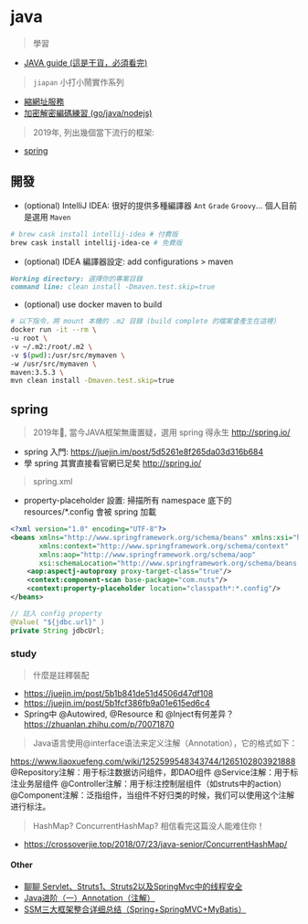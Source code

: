 # java

> 學習

- [JAVA guide (這是干貨，必須看完)](https://github.com/Snailclimb/JavaGuide)

> `jiapan` 小打小鬧實作系列

- [縮網址服務](https://github.com/justintien/url-shortener)
- [加密解密編碼練習 (go/java/nodejs)](https://github.com/justintien/encrypt-decrypt)

> 2019年, 列出幾個當下流行的框架:

- [spring](https://github.com/spring-projects/spring-framework)

## 開發

- (optional) IntelliJ IDEA: 很好的提供多種編譯器 `Ant` `Grade` `Groovy`... 個人目前是選用 `Maven`

```sh
# brew cask install intellij-idea # 付費版
brew cask install intellij-idea-ce # 免費版
```

- (optional) IDEA 編譯器設定: add configurations > maven

```md
Working directory: 選擇你的專案目錄
command line: clean install -Dmaven.test.skip=true
```

- (optional) use docker maven to build

```sh
# 以下指令，將 mount 本機的 .m2 目錄 (build complete 的檔案會產生在這裡)
docker run -it --rm \
-u root \
-v ~/.m2:/root/.m2 \
-v $(pwd):/usr/src/mymaven \
-w /usr/src/mymaven \
maven:3.5.3 \
mvn clean install -Dmaven.test.skip=true
```

## spring

> 2019年, 當今JAVA框架無庸置疑，選用 spring 得永生 http://spring.io/

- spring 入門: https://juejin.im/post/5d5261e8f265da03d316b684
- 學 spring 其實直接看官網已足矣 http://spring.io/

> spring.xml

- property-placeholder 設置: 掃描所有 namespace 底下的 resources/*.config 會被 spring 加載

```xml
<?xml version="1.0" encoding="UTF-8"?>
<beans xmlns="http://www.springframework.org/schema/beans" xmlns:xsi="http://www.w3.org/2001/XMLSchema-instance"
       xmlns:context="http://www.springframework.org/schema/context"
       xmlns:aop="http://www.springframework.org/schema/aop"
       xsi:schemaLocation="http://www.springframework.org/schema/beans http://www.springframework.org/schema/beans/spring-beans-4.0.xsd http://www.springframework.org/schema/context http://www.springframework.org/schema/context/spring-context-4.0.xsd http://www.springframework.org/schema/aop http://www.springframework.org/schema/aop/spring-aop-4.0.xsd">
    <aop:aspectj-autoproxy proxy-target-class="true"/>
    <context:component-scan base-package="com.nuts"/>
    <context:property-placeholder location="classpath*:*.config"/>
</beans>
```

```java
// 註入 config property 
@Value( "${jdbc.url}" )
private String jdbcUrl;
```

### study

> 什麼是註釋裝配

- https://juejin.im/post/5b1b841de51d4506d47df108
- https://juejin.im/post/5b1fcf386fb9a01e615ed6c4
- Spring中 @Autowired, @Resource 和 @Inject有何差异？ https://zhuanlan.zhihu.com/p/70071870

> Java语言使用@interface语法来定义注解（Annotation），它的格式如下：

https://www.liaoxuefeng.com/wiki/1252599548343744/1265102803921888
@Repository注解：用于标注数据访问组件，即DAO组件
@Service注解：用于标注业务层组件
@Controller注解：用于标注控制层组件（如struts中的action）
@Component注解：泛指组件，当组件不好归类的时候，我们可以使用这个注解进行标注。

> HashMap? ConcurrentHashMap? 相信看完这篇没人能难住你！

- https://crossoverjie.top/2018/07/23/java-senior/ConcurrentHashMap/

#### Other

- [聊聊 Servlet、Struts1、Struts2以及SpringMvc中的线程安全](https://zhuanlan.zhihu.com/p/35728034)
- [Java进阶（一）Annotation（注解）](http://www.jasongj.com/2016/01/17/Java1_注解Annotation/)
- [SSM三大框架整合详细总结（Spring+SpringMVC+MyBatis）](https://cloud.tencent.com/developer/article/1041053?fromSource=waitui)